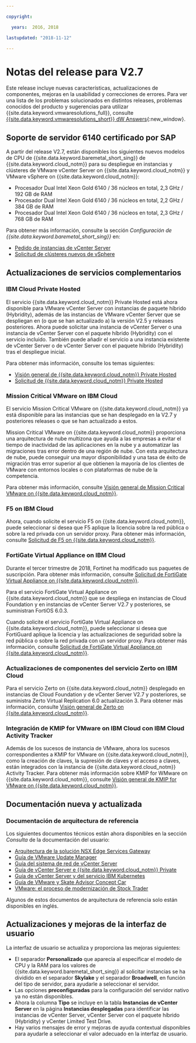 ```yaml
---

copyright:

  years:  2016, 2018

lastupdated: "2018-11-12"

---
```


# Notas del release para V2.7

Este release incluye nuevas características, actualizaciones de componentes, mejoras en la usabilidad y correcciones de errores. Para ver una lista de los problemas solucionados en distintos releases, problemas conocidos del producto y sugerencias para utilizar {{site.data.keyword.vmwaresolutions_full}}, consulte [{{site.data.keyword.vmwaresolutions_short}} dW Answers](https://developer.ibm.com/answers/topics/cloudvmw/){:new_window}.

## Soporte de servidor 6140 certificado por SAP

A partir del release V2.7, están disponibles los siguientes nuevos modelos de CPU de {{site.data.keyword.baremetal_short_sing}} de {{site.data.keyword.cloud_notm}} para su despliegue en instancias y clústeres de VMware vCenter Server on {{site.data.keyword.cloud_notm}} y VMware vSphere on {{site.data.keyword.cloud_notm}}:
* Procesador Dual Intel Xeon Gold 6140 / 36 núcleos en total, 2,3 GHz / 192 GB de RAM
* Procesador Dual Intel Xeon Gold 6140 / 36 núcleos en total, 2,2 GHz / 384 GB de RAM
* Procesador Dual Intel Xeon Gold 6140 / 36 núcleos en total, 2,3 GHz / 768 GB de RAM

Para obtener más información, consulte la sección *Configuración de {{site.data.keyword.baremetal_short_sing}}* en:
* [Pedido de instancias de vCenter Server](../vcenter/vc_orderinginstance.html#bare-metal-server-settings)
* [Solicitud de clústeres nuevos de vSphere](../vsphere/vs_orderinginstances.html#bare-metal-server-settings)

## Actualizaciones de servicios complementarios

### IBM Cloud Private Hosted

El servicio {{site.data.keyword.cloud_notm}} Private Hosted está ahora disponible para VMware vCenter Server con instancias de paquete híbrido (Hybridity), además de las instancias de VMware vCenter Server que se despliegan en (o que se han actualizado a) la versión V2.5 y releases posteriores. Ahora puede solicitar una instancia de vCenter Server o una instancia de vCenter Server con el paquete híbrido (Hybridity) con el servicio incluido. También puede añadir el servicio a una instancia existente de vCenter Server o de vCenter Server con el paquete híbrido (Hybridity) tras el despliegue inicial.

Para obtener más información, consulte los temas siguientes:
* [Visión general de {{site.data.keyword.cloud_notm}} Private Hosted](../services/icp_overview.html)
* [Solicitud de {{site.data.keyword.cloud_notm}} Private Hosted](../services/icp_ordering.html)

### Mission Critical VMware on IBM Cloud

El servicio Mission Critical VMware on {{site.data.keyword.cloud_notm}} ya está disponible para las instancias que se han desplegado en la V2.7 y posteriores releases o que se han actualizado a estos.

Mission Critical VMware on {{site.data.keyword.cloud_notm}} proporciona una arquitectura de nube multizona que ayuda a las empresas a evitar el tiempo de inactividad de las aplicaciones en la nube y a automatizar las migraciones tras error dentro de una región de nube. Con esta arquitectura de nube, puede conseguir una mayor disponibilidad y una tasa de éxito de migración tras error superior al que obtienen la mayoría de los clientes de VMware con entornos locales o con plataformas de nube de la competencia.

Para obtener más información, consulte [Visión general de Mission Critical VMware on {{site.data.keyword.cloud_notm}}](../services/mcv_overview.html).

### F5 on IBM Cloud

Ahora, cuando solicite el servicio F5 on {{site.data.keyword.cloud_notm}}, puede seleccionar si desea que F5 aplique la licencia sobre la red pública o sobre la red privada con un servidor proxy. Para obtener más información, consulte [Solicitud de F5 on {{site.data.keyword.cloud_notm}}](../services/f5_ordering.html).

### FortiGate Virtual Appliance on IBM Cloud

Durante el tercer trimestre de 2018, Fortinet ha modificado sus paquetes de suscripción. Para obtener más información, consulte [Solicitud de FortiGate Virtual Appliance on {{site.data.keyword.cloud_notm}}](../services/fortinetvm_ordering.html).

Para el servicio FortiGate Virtual Appliance on {{site.data.keyword.cloud_notm}} que se despliega en instancias de Cloud Foundation y en instancias de vCenter Server V2.7 y posteriores, se suministran FortiOS 6.0.3.

Cuando solicite el servicio FortiGate Virtual Appliance on {{site.data.keyword.cloud_notm}}, puede seleccionar si desea que FortiGuard aplique la licencia y las actualizaciones de seguridad sobre la red pública o sobre la red privada con un servidor proxy. Para obtener más información, consulte [Solicitud de FortiGate Virtual Appliance on {{site.data.keyword.cloud_notm}}](../services/fortinetvm_ordering.html).

### Actualizaciones de componentes del servicio Zerto on IBM Cloud

Para el servicio Zerto on {{site.data.keyword.cloud_notm}} desplegado en instancias de Cloud Foundation y de vCenter Server V2.7 y posteriores, se suministra Zerto Virtual Replication 6.0 actualización 3. Para obtener más información, consulte [Visión general de Zerto on {{site.data.keyword.cloud_notm}}](../services/addingzertodr.html).

### Integración de KMIP for VMware on IBM Cloud con IBM Cloud Activity Tracker

Además de los sucesos de instancia de VMware, ahora los sucesos correspondientes a KMIP for VMware on {{site.data.keyword.cloud_notm}}, como la creación de claves, la supresión de claves y el acceso a claves, están integrados con la instancia de {{site.data.keyword.cloud_notm}} Activity Tracker. Para obtener más información sobre KMIP for WMware on {{site.data.keyword.cloud_notm}}, consulte [Visión general de KMIP for VMware on {{site.data.keyword.cloud_notm}}](../services/kmip_considerations.html).

## Documentación nueva y actualizada

### Documentación de arquitectura de referencia

Los siguientes documentos técnicos están ahora disponibles en la sección *Consulta* de la documentación del usuario:

* [Arquitectura de la solución NSX Edge Services Gateway](../archiref/nsx/nsx_overview.html)
* [Guía de VMware Update Manager](../archiref/vum/vum-intro.html)
* [Guía del sistema de red de vCenter Server](../archiref/vcsnsxt/vcsnsxt-intro.html)
* [Guía de vCenter Server e {{site.data.keyword.cloud_notm}} Private](../archiref/vcsicp/vcsicp-intro.html)
* [Guía de vCenter Server y del servicio IBM Kubernetes](../archiref/vcsiks/vcsiks-intro.html)
* [Guía de VMware y Skate Advisor Concept Car](../archiref/vcscar/vcscar-intro.html)
* [VMware: el proceso de modernización de Stock Trader](../archiref/vcscontent/vcscontent-modjourney.html)

Algunos de estos documentos de arquitectura de referencia solo están disponibles en inglés.

## Actualizaciones y mejoras de la interfaz de usuario

La interfaz de usuario se actualiza y proporciona las mejoras siguientes:

* El separador **Personalizado** que aparecía al especificar el modelo de CPU y la RAM para los valores de {{site.data.keyword.baremetal_short_sing}} al solicitar instancias se ha dividido en el separador **Skylake** y el separador **Broadwell**, en función del tipo de servidor, para ayudarle a seleccionar el servidor.
* Las opciones **preconfiguradas** para la configuración del servidor nativo ya no están disponibles.
* Ahora la columna **Tipo** se incluye en la tabla **Instancias de vCenter Server** en la página **Instancias desplegadas** para identificar las instancias de vCenter Server, vCenter Server con el paquete híbrido (Hybridity) y vCenter Limited Test Drive.
* Hay varios mensajes de error y mejoras de ayuda contextual disponibles para ayudarle a seleccionar el valor adecuado en la interfaz de usuario.
